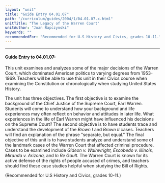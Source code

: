 ```yaml
---
layout: "unit"
title: "Guide Entry 04.01.07"
path: "/curriculum/guides/2004/1/04.01.07.x.html"
unitTitle: "The Legacy of the Warren Court"
unitAuthor: "Joan Rapczynski"
keywords: ""
recommendedFor: "Recommended for U.S History and Civics, grades 10-11."
---
```

<body>
<hr/>
 <h4>
  Guide Entry to 04.01.07:
 </h4>
 <p>
  This unit examines and analyzes some of the major decisions of the Warren Court, which dominated American politics to varying degrees from 1953-1969. Teachers will be able to use this unit in their Civics course when examining the Constitution or chronologically when studying United States History.
 </p>
<p>
  The unit has three objectives. The first objective is to examine the background of the Chief Justice of the Supreme Court, Earl Warren. Students will come to understand how your background and life experiences may often reflect on behavior and attitudes in later life. What experiences in the life of Earl Warren might have influenced his decisions on the Supreme Court? The second objective is to have students trace and understand the development of the
  <i>
   Brown I
  </i>
  and
  <i>
   Brown II
  </i>
  cases. Teachers will find an explanation of the phrase "separate, but equal." The final objective of this unit is to have students analyze and understand some of the landmark cases of the Warren Court that affected criminal procedure. Cases to be examined include
  <i>
   Gideon v. Wainwright, Escobedo v. Illinois, Miranda v. Arizona,
  </i>
  and
  <i>
   In Re Gault.
  </i>
  The Warren Court is known for its active defense of the rights of people accused of crimes, and teachers should find these case studies helpful when studying the Bill of Rights.
 </p>
<p>
  (Recommended for U.S History and Civics, grades 10-11.)
 </p>

</body>